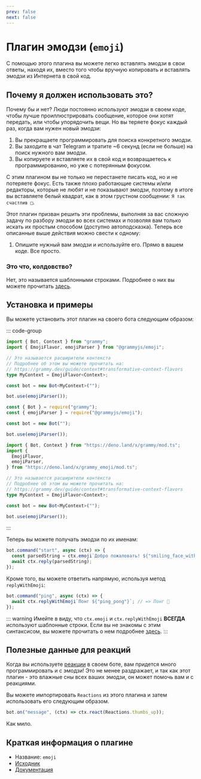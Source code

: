 ```yaml
---
prev: false
next: false
---
```


# Плагин эмодзи (`emoji`)

С помощью этого плагина вы можете легко вставлять эмодзи в свои ответы, находя их, вместо того чтобы вручную копировать и вставлять эмодзи из Интернета в свой код.

## Почему я должен использовать это?

Почему бы и нет? Люди постоянно используют эмодзи в своем коде, чтобы лучше проиллюстрировать сообщение, которое они хотят передать, или чтобы упорядочить вещи.
Но вы теряете фокус каждый раз, когда вам нужен новый эмодзи:

1. Вы прекращаете программировать для поиска конкретного эмодзи.
2. Вы заходите в чат Telegram и тратите ~6 секунд (если не больше) на поиск нужного вам эмодзи.
3. Вы копируете и вставляете их в свой код и возвращаетесь к программированию, но уже с потерянным фокусом.

С этим плагином вы не только не перестанете писать код, но и не потеряете фокус.
Есть также плохо работающие системы и/или редакторы, которые не любят и не показывают эмодзи, поэтому в итоге вы вставляете белый квадрат, как в этом грустном сообщении: `Я так счастлив □`.

Этот плагин призван решить эти проблемы, выполняя за вас сложную задачу по разбору эмодзи во всех системах и позволяя вам только искать их простым способом (доступно автоподсказка).
Теперь все описанные выше действия можно свести к одному:

1. Опишите нужный вам эмодзи и используйте его. Прямо в вашем коде. Все просто.

### Это что, колдовство?

Нет, это называется шаблонными строками.
Подробнее о них вы можете прочитать [здесь](https://developer.mozilla.org/en-US/docs/Web/JavaScript/Reference/Template_literals).

## Установка и примеры

Вы можете установить этот плагин на своего бота следующим образом:

::: code-group

```ts [TypeScript]
import { Bot, Context } from "grammy";
import { EmojiFlavor, emojiParser } from "@grammyjs/emoji";

// Это называется расширители контекста
// Подробнее об этом вы можете прочитать на:
// https://grammy.dev/guide/context#transformative-context-flavors
type MyContext = EmojiFlavor<Context>;

const bot = new Bot<MyContext>("");

bot.use(emojiParser());
```

```js [JavaScript]
const { Bot } = require("grammy");
const { emojiParser } = require("@grammyjs/emoji");

const bot = new Bot("");

bot.use(emojiParser());
```

```ts [Deno]
import { Bot, Context } from "https://deno.land/x/grammy/mod.ts";
import {
  EmojiFlavor,
  emojiParser,
} from "https://deno.land/x/grammy_emoji/mod.ts";

// Это называется расширители контекста
// Подробнее об этом вы можете прочитать на:
// https://grammy.dev/guide/context#transformative-context-flavors
type MyContext = EmojiFlavor<Context>;

const bot = new Bot<MyContext>("");

bot.use(emojiParser());
```

:::

Теперь вы можете получать эмодзи по их именам:

```js
bot.command("start", async (ctx) => {
  const parsedString = ctx.emoji`Добро пожаловать! ${"smiling_face_with_sunglasses"}`; // => Добро пожаловать! 😎
  await ctx.reply(parsedString);
});
```

Кроме того, вы можете ответить напрямую, используя метод `replyWithEmoji`:

```js
bot.command("ping", async (ctx) => {
  await ctx.replyWithEmoji`Понг ${"ping_pong"}`; // => Понг 🏓
});
```

::: warning Имейте в виду, что
`ctx.emoji` и `ctx.replyWithEmoji` **ВСЕГДА** используют шаблонные строки.
Если вы не знакомы с этим синтаксисом, вы можете прочитать о нем подробнее [здесь](https://developer.mozilla.org/en-US/docs/Web/JavaScript/Reference/Template_literals).
:::

## Полезные данные для реакций

Когда вы используете [реакции](../guide/reactions) в своем боте, вам придется много программировать и с эмодзи!
Это не менее раздражает, и так как этот плагин - это влажные сны всех ваших эмодзи, он может помочь вам и с реакциями.

Вы можете импортировать `Reactions` из этого плагина и затем использовать его следующим образом.

```ts
bot.on("message", (ctx) => ctx.react(Reactions.thumbs_up));
```

Как мило.

## Краткая информация о плагине

- Название: `emoji`
- [Исходник](https://github.com/grammyjs/emoji)
- [Документация](/ref/emoji/)
